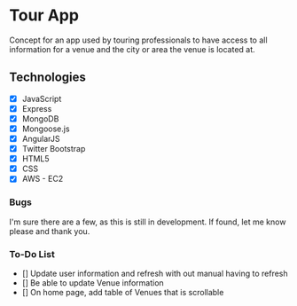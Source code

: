 # Tour App #

Concept for an app used by touring professionals to have access to all information for a venue and the city or area the venue is located at.

## Technologies ##
- [x] JavaScript
- [x] Express
- [x] MongoDB
- [x] Mongoose.js
- [x] AngularJS
- [x] Twitter Bootstrap
- [x] HTML5
- [x] CSS
- [x] AWS - EC2

###  Bugs ###
I'm sure there are a few, as this is still in development.  If found, let me know please and thank you.

### To-Do List ###
- [] Update user information and refresh with out manual having to refresh
- [] Be able to update Venue information
- [] On home page, add table of Venues that is scrollable
